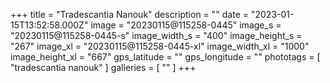 +++
title = "Tradescantia Nanouk"
description = ""
date = "2023-01-15T13:52:58.000Z"
image = "20230115@115258-0445"
image_s = "20230115@115258-0445-s"
image_width_s = "400"
image_height_s = "267"
image_xl = "20230115@115258-0445-xl"
image_width_xl = "1000"
image_height_xl = "667"
gps_latitude = ""
gps_longitude = ""
phototags = [ "tradescantia nanouk" ]
galleries = [ "" ]
+++
